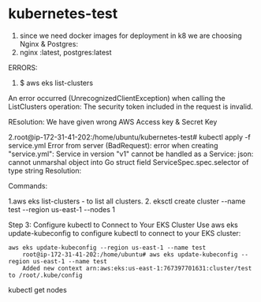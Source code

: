# kubernetes-test
1. since we need docker images for deployment in k8 we  are choosing Nginx & Postgres:
2. nginx :latest, postgres:latest

ERRORS:
    

 1.  $ aws eks list-clusters

An error occurred (UnrecognizedClientException) when calling the ListClusters operation: The security token included in the request is invalid.


REsolution:
    We have given wrong AWS Access key & Secret Key

2.root@ip-172-31-41-202:/home/ubuntu/kubernetes-test# kubectl apply -f service.yml
Error from server (BadRequest): error when creating "service.yml": Service in version "v1" cannot be handled as a Service: json: cannot unmarshal object into Go struct field ServiceSpec.spec.selector of type string
Resolution:
    



Commands:

1.aws eks list-clusters - to list all clusters.
2. eksctl create cluster --name test --region us-east-1 --nodes 1

Step 3: Configure kubectl to Connect to Your EKS Cluster
    Use aws eks update-kubeconfig to configure kubectl to connect to your EKS cluster:

    aws eks update-kubeconfig --region us-east-1 --name test
        root@ip-172-31-41-202:/home/ubuntu# aws eks update-kubeconfig --region us-east-1 --name test
        Added new context arn:aws:eks:us-east-1:767397701631:cluster/test to /root/.kube/config

kubectl get nodes
